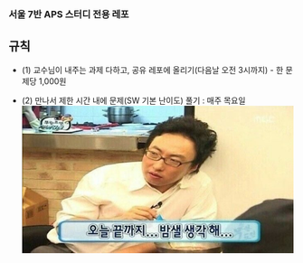 ### 서울 7반 APS 스터디 전용 레포

## 규칙
- (1) 교수님이 내주는 과제 다하고, 공유 레포에 올리기(다음날 오전 3시까지)
        - 한 문제당 1,000원

- (2) 만나서 제한 시간 내에 문제(SW 기본 난이도) 풀기 : 매주 목요일
![](./asset/밤새.jpg)
